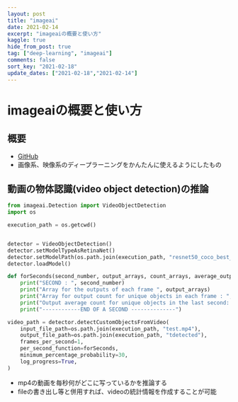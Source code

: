```yaml
---
layout: post
title: "imageai"
date: 2021-02-14
excerpt: "imageaiの概要と使い方"
kaggle: true
hide_from_post: true
tag: ["deep-learning", "imageai"]
comments: false
sort_key: "2021-02-18"
update_dates: ["2021-02-18","2021-02-14"]
---
```


# imageaiの概要と使い方

## 概要
 - [GitHub](https://github.com/OlafenwaMoses/ImageAI)
 - 画像系、映像系のディープラーニングをかんたんに使えるようにしたもの


## 動画の物体認識(video object detection)の推論

```python
from imageai.Detection import VideoObjectDetection
import os

execution_path = os.getcwd()


detector = VideoObjectDetection()
detector.setModelTypeAsRetinaNet()
detector.setModelPath(os.path.join(execution_path, "resnet50_coco_best_v2.1.0.h5"))
detector.loadModel()

def forSeconds(second_number, output_arrays, count_arrays, average_output_count):
    print("SECOND : ", second_number)
    print("Array for the outputs of each frame ", output_arrays)
    print("Array for output count for unique objects in each frame : ", count_arrays)
    print("Output average count for unique objects in the last second: ", average_output_count)
    print("------------END OF A SECOND --------------")

video_path = detector.detectCustomObjectsFromVideo(
    input_file_path=os.path.join(execution_path, "test.mp4"),
    output_file_path=os.path.join(execution_path, "tdetected"),
    frames_per_second=1,
    per_second_function=forSeconds,
    minimum_percentage_probability=30,
    log_progress=True,
)
```

 - mp4の動画を毎秒何がどこに写っているかを推論する
 - fileの書き出し等と併用すれば、videoの統計情報を作成することが可能
